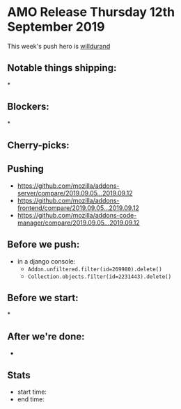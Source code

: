 # AMO Release Thursday 12th September 2019

This week's push hero is [willdurand](https://github.com/willdurand)

## Notable things shipping:

\*

## Blockers:

\*

## Cherry-picks:

## Pushing

- https://github.com/mozilla/addons-server/compare/2019.09.05...2019.09.12
- https://github.com/mozilla/addons-frontend/compare/2019.09.05...2019.09.12
- https://github.com/mozilla/addons-code-manager/compare/2019.09.05...2019.09.12

## Before we push:

- in a django console:
  - `Addon.unfiltered.filter(id=269980).delete()`
  - `Collection.objects.filter(id=2231443).delete()`

## Before we start:

\*

## After we're done:

-

## Stats

- start time:
- end time:
